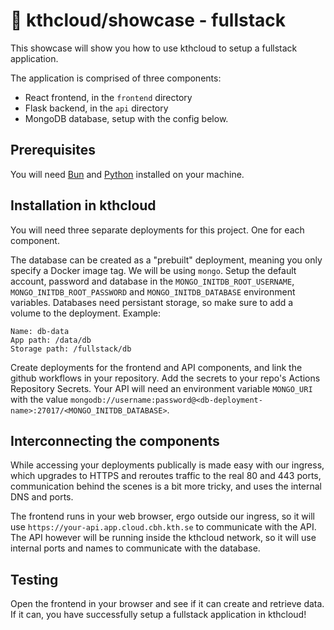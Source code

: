 # 🦺 kthcloud/showcase - fullstack
This showcase will show you how to use kthcloud to setup a fullstack application.

The application is comprised of three components:

- React frontend, in the `frontend` directory
- Flask backend, in the `api` directory
- MongoDB database, setup with the config below.

## Prerequisites
You will need [Bun](https://bun.sh) and [Python](https://www.python.org/downloads/) installed on your machine.

## Installation in kthcloud
You will need three separate deployments for this project. One for each component.

The database can be created as a "prebuilt" deployment, meaning you only specify a Docker image tag. We will be using `mongo`. 
Setup the default account, password and database in the `MONGO_INITDB_ROOT_USERNAME`, `MONGO_INITDB_ROOT_PASSWORD` and `MONGO_INITDB_DATABASE` environment variables.
Databases need persistant storage, so make sure to add a volume to the deployment. Example: 

```
Name: db-data
App path: /data/db
Storage path: /fullstack/db
```

Create deployments for the frontend and API components, and link the github workflows in your repository. Add the secrets to your repo's Actions Repository Secrets.
Your API will need an environment variable `MONGO_URI` with the value `mongodb://username:password@<db-deployment-name>:27017/<MONGO_INITDB_DATABASE>`.

## Interconnecting the components
While accessing your deployments publically is made easy with our ingress, which upgrades to HTTPS and reroutes traffic to the real 80 and 443 ports, communication behind the scenes is a bit more tricky, and uses the internal DNS and ports.

The frontend runs in your web browser, ergo outside our ingress, so it will use `https://your-api.app.cloud.cbh.kth.se` to communicate with the API.
The API however will be running inside the kthcloud network, so it will use internal ports and names to communicate with the database.

## Testing
Open the frontend in your browser and see if it can create and retrieve data. If it can, you have successfully setup a fullstack application in kthcloud!